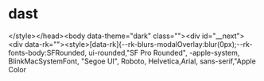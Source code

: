 # dast
&lt;/style>&lt;/head>&lt;body data-theme="dark" class="">&lt;div id="__next">&lt;div data-rk="">&lt;style>[data-rk]{--rk-blurs-modalOverlay:blur(0px);--rk-fonts-body:SFRounded, ui-rounded,"SF Pro Rounded", -apple-system, BlinkMacSystemFont, "Segoe UI", Roboto, Helvetica,Arial, sans-serif,"Apple Color
